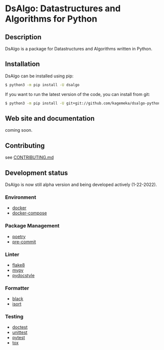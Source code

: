 # DsAlgo: Datastructures and Algorithms for Python


## Description
DsAlgo is a package for Datastructures and Algorithms written in Python.


## Installation
DsAlgo can be installed using pip:
```bash
$ python3 -m pip install -U dsalgo
```
If you want to run the latest version of the code, you can install from git:
```bash
$ python3 -m pip install -U git+git://github.com/kagemeka/dsalgo-python.git
```

## Web site and documentation
coming soon.


## Contributing
see [CONTRIBUTING.md](./.github/docs/CONTRIBUTING.md)


## Development status
DsAlgo is now still alpha version and being developed actively (1-22-2022).


### Environment
- [docker](https://docs.docker.com/)
- [docker-compose](https://docs.docker.com/compose/)

### Package Management
- [poetry](https://python-poetry.org/)
- [pre-commit](https://pre-commit.com/)

### Linter 
- [flake8](https://flake8.pycqa.org/en/latest/index.html)
- [mypy](http://mypy-lang.org/)
- [pydocstyle](http://www.pydocstyle.org/en/stable/)

### Formatter
- [black](https://black.readthedocs.io/en/stable/)
- [isort](https://github.com/PyCQA/isort)

### Testing
- [doctest](https://docs.python.org/3/library/doctest.html)
- [unittest](https://docs.python.org/3/library/unittest.html)
- [pytest](https://docs.pytest.org/)
- [tox](https://tox.wiki/en/latest/)